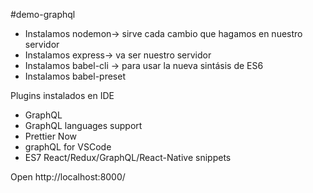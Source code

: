 #demo-graphql

- Instalamos nodemon-> sirve cada cambio que hagamos en nuestro servidor
- Instalamos express-> va ser nuestro servidor
- Instalamos babel-cli -> para usar la nueva sintásis de ES6
- Instalamos babel-preset

Plugins instalados en IDE
- GraphQL
- GraphQL languages support
- Prettier Now
- graphQL for VSCode
- ES7 React/Redux/GraphQL/React-Native snippets

Open 
http://localhost:8000/
